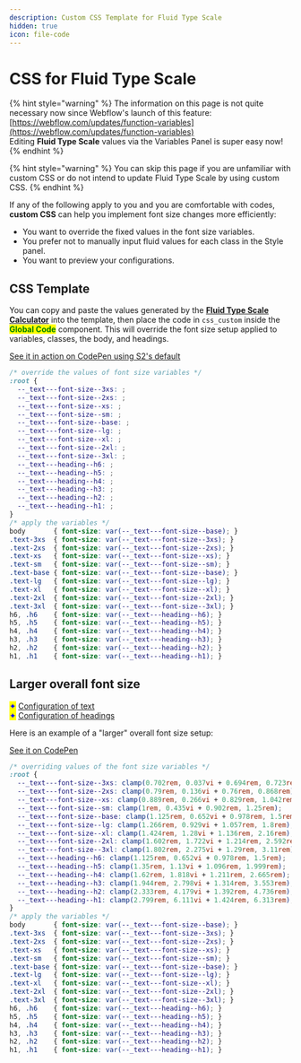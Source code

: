 ```yaml
---
description: Custom CSS Template for Fluid Type Scale
hidden: true
icon: file-code
---
```


# CSS for Fluid Type Scale

{% hint style="warning" %}
The information on this page is not quite necessary now since Webflow's launch of this feature: \
[https://webflow.com/updates/function-variables](https://webflow.com/updates/function-variables) \
Editing **Fluid Type Scale** values via the Variables Panel is super easy now!
{% endhint %}

{% hint style="warning" %}
You can skip this page if you are unfamiliar with custom CSS or do not intend to update Fluid Type Scale by using custom CSS.
{% endhint %}

If any of the following apply to you and you are comfortable with codes, **custom CSS** can help you implement font size changes more efficiently:

* You want to override the fixed values in the font size variables.
* You prefer not to manually input fluid values for each class in the Style panel.
* You want to preview your configurations.



## CSS Template

You can copy and paste the values generated by the [**Fluid Type Scale Calculator**](https://www.fluid-type-scale.com/) into the template, then place the code in `css_custom` inside the <mark style="color:green;">**Global Code**</mark> component. This will override the font size setup applied to variables, classes, the body, and headings.

[See it in action on CodePen using S2's default](https://codepen.io/pen/ZYYKGGZ)

```css
/* override the values of font size variables */
:root {
  --_text---font-size--3xs: ;
  --_text---font-size--2xs: ;
  --_text---font-size--xs: ;
  --_text---font-size--sm: ;
  --_text---font-size--base: ;
  --_text---font-size--lg: ;
  --_text---font-size--xl: ;
  --_text---font-size--2xl: ;
  --_text---font-size--3xl: ;
  --_text---heading--h6: ;
  --_text---heading--h5: ;
  --_text---heading--h4: ;
  --_text---heading--h3: ;
  --_text---heading--h2: ;
  --_text---heading--h1: ;
}
/* apply the variables */
body       { font-size: var(--_text---font-size--base); }
.text-3xs  { font-size: var(--_text---font-size--3xs); }
.text-2xs  { font-size: var(--_text---font-size--2xs); }
.text-xs   { font-size: var(--_text---font-size--xs); }
.text-sm   { font-size: var(--_text---font-size--sm); }
.text-base { font-size: var(--_text---font-size--base); }
.text-lg   { font-size: var(--_text---font-size--lg); }
.text-xl   { font-size: var(--_text---font-size--xl); }
.text-2xl  { font-size: var(--_text---font-size--2xl); }
.text-3xl  { font-size: var(--_text---font-size--3xl); }
h6, .h6    { font-size: var(--_text---heading--h6); }
h5, .h5    { font-size: var(--_text---heading--h5); }
h4, .h4    { font-size: var(--_text---heading--h4); }
h3, .h3    { font-size: var(--_text---heading--h3); }
h2, .h2    { font-size: var(--_text---heading--h2); }
h1, .h1    { font-size: var(--_text---heading--h1); }
```



## Larger overall font size

<mark style="color:blue;">✦</mark> [Configuration of text](https://www.fluid-type-scale.com/calculate?minFontSize=18\&minWidth=360\&minRatio=1.125\&maxFontSize=24\&maxWidth=1280\&maxRatio=1.2\&steps=3xs%2C2xs%2Cxs%2Csm%2Cbase%2Clg%2Cxl%2C2xl%2C3xl\&baseStep=base\&prefix=_text---font-size-\&useContainerWidth=false\&includeFallbacks=false\&useRems=true\&remValue=16\&decimals=3\&previewFont=Inter\&previewText=Almost+before+we+knew+it%2C+we+had+left+the+ground\&previewWidth=1280)\
<mark style="color:blue;">✦</mark> [Configuration of headings](https://www.fluid-type-scale.com/calculate?minFontSize=18\&minWidth=360\&minRatio=1.2\&maxFontSize=24\&maxWidth=1280\&maxRatio=1.333\&steps=h6%2Ch5%2Ch4%2Ch3%2Ch2%2Ch1\&baseStep=h6\&prefix=_text---heading-\&useContainerWidth=false\&includeFallbacks=false\&useRems=true\&remValue=16\&decimals=3\&previewFont=Inter\&previewText=Almost+before+we+knew+it%2C+we+had+left+the+ground\&previewWidth=1280)

Here is an example of a "larger" overall font size setup:

[See it on CodePen](https://codepen.io/pen/Kwwmwwv)

```css
/* overriding values of the font size variables */
:root {
  --_text---font-size--3xs: clamp(0.702rem, 0.037vi + 0.694rem, 0.723rem);
  --_text---font-size--2xs: clamp(0.79rem, 0.136vi + 0.76rem, 0.868rem);
  --_text---font-size--xs: clamp(0.889rem, 0.266vi + 0.829rem, 1.042rem);
  --_text---font-size--sm: clamp(1rem, 0.435vi + 0.902rem, 1.25rem);
  --_text---font-size--base: clamp(1.125rem, 0.652vi + 0.978rem, 1.5rem);
  --_text---font-size--lg: clamp(1.266rem, 0.929vi + 1.057rem, 1.8rem);
  --_text---font-size--xl: clamp(1.424rem, 1.28vi + 1.136rem, 2.16rem);
  --_text---font-size--2xl: clamp(1.602rem, 1.722vi + 1.214rem, 2.592rem);
  --_text---font-size--3xl: clamp(1.802rem, 2.275vi + 1.29rem, 3.11rem);
  --_text---heading--h6: clamp(1.125rem, 0.652vi + 0.978rem, 1.5rem);
  --_text---heading--h5: clamp(1.35rem, 1.13vi + 1.096rem, 1.999rem);
  --_text---heading--h4: clamp(1.62rem, 1.818vi + 1.211rem, 2.665rem);
  --_text---heading--h3: clamp(1.944rem, 2.798vi + 1.314rem, 3.553rem);
  --_text---heading--h2: clamp(2.333rem, 4.179vi + 1.392rem, 4.736rem);
  --_text---heading--h1: clamp(2.799rem, 6.111vi + 1.424rem, 6.313rem);
}
/* apply the variables */
body       { font-size: var(--_text---font-size--base); }
.text-3xs  { font-size: var(--_text---font-size--3xs); }
.text-2xs  { font-size: var(--_text---font-size--2xs); }
.text-xs   { font-size: var(--_text---font-size--xs); }
.text-sm   { font-size: var(--_text---font-size--sm); }
.text-base { font-size: var(--_text---font-size--base); }
.text-lg   { font-size: var(--_text---font-size--lg); }
.text-xl   { font-size: var(--_text---font-size--xl); }
.text-2xl  { font-size: var(--_text---font-size--2xl); }
.text-3xl  { font-size: var(--_text---font-size--3xl); }
h6, .h6    { font-size: var(--_text---heading--h6); }
h5, .h5    { font-size: var(--_text---heading--h5); }
h4, .h4    { font-size: var(--_text---heading--h4); }
h3, .h3    { font-size: var(--_text---heading--h3); }
h2, .h2    { font-size: var(--_text---heading--h2); }
h1, .h1    { font-size: var(--_text---heading--h1); }
```



